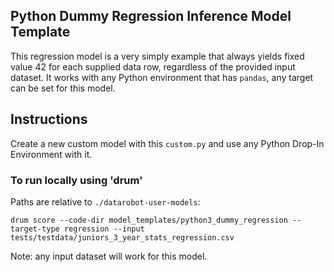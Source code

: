 ## Python Dummy Regression Inference Model Template

This regression model is a very simply example that always yields fixed value 42 for each supplied data row, regardless of the provided input dataset.
It works with any Python environment that has `pandas`, any target can be set for this model.

## Instructions
Create a new custom model with this `custom.py` and use any Python Drop-In Environment with it.

### To run locally using 'drum'
Paths are relative to `./datarobot-user-models`:


`drum score --code-dir model_templates/python3_dummy_regression --target-type regression --input tests/testdata/juniors_3_year_stats_regression.csv`

Note: any input dataset will work for this model.
